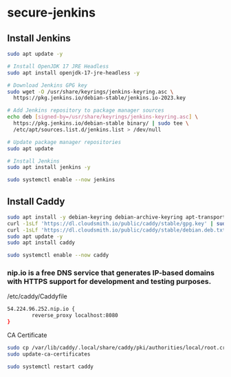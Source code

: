 # secure-jenkins

## Install Jenkins
```bash
sudo apt update -y

# Install OpenJDK 17 JRE Headless
sudo apt install openjdk-17-jre-headless -y

# Download Jenkins GPG key
sudo wget -O /usr/share/keyrings/jenkins-keyring.asc \
  https://pkg.jenkins.io/debian-stable/jenkins.io-2023.key

# Add Jenkins repository to package manager sources
echo deb [signed-by=/usr/share/keyrings/jenkins-keyring.asc] \
  https://pkg.jenkins.io/debian-stable binary/ | sudo tee \
  /etc/apt/sources.list.d/jenkins.list > /dev/null

# Update package manager repositories
sudo apt update

# Install Jenkins
sudo apt install jenkins -y

sudo systemctl enable --now jenkins
```

## Install Caddy
```bash
sudo apt install -y debian-keyring debian-archive-keyring apt-transport-https
curl -1sLf 'https://dl.cloudsmith.io/public/caddy/stable/gpg.key' | sudo apt-key add -
curl -1sLf 'https://dl.cloudsmith.io/public/caddy/stable/debian.deb.txt' | sudo tee /etc/apt/sources.list.d/caddy-stable.list
sudo apt update -y
sudo apt install caddy

sudo systemctl enable --now caddy
```
### nip.io is a free DNS service that generates IP-based domains with HTTPS support for development and testing purposes.
/etc/caddy/Caddyfile
```bash
54.224.96.252.nip.io {
        reverse_proxy localhost:8080
}
```

CA Certificate
```bash
sudo cp /var/lib/caddy/.local/share/caddy/pki/authorities/local/root.crt /usr/local/share/ca-certificates/
sudo update-ca-certificates
```
```bash
sudo systemctl restart caddy
```

